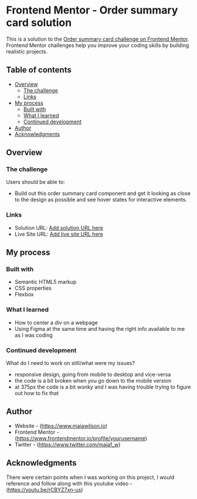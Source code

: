 # Frontend Mentor - Order summary card solution

This is a solution to the [Order summary card challenge on Frontend Mentor](https://www.frontendmentor.io/challenges/order-summary-component-QlPmajDUj). Frontend Mentor challenges help you improve your coding skills by building realistic projects. 

## Table of contents

- [Overview](#overview)
  - [The challenge](#the-challenge)
  - [Links](#links)
- [My process](#my-process)
  - [Built with](#built-with)
  - [What I learned](#what-i-learned)
  - [Continued development](#continued-development)
- [Author](#author)
- [Acknowledgments](#acknowledgments)

## Overview

### The challenge

Users should be able to:

- Build out this order summary card component and get it looking as close to the design as possible and see hover states for interactive elements.

### Links

- Solution URL: [Add solution URL here](https://your-solution-url.com)
- Live Site URL: [Add live site URL here](https://your-live-site-url.com)

## My process

### Built with

- Semantic HTML5 markup
- CSS properties
- Flexbox

### What I learned

- How to center a div on a webpage
- Using Figma at the same time and having the right info available to me as I was coding

### Continued development

What do I need to work on still/what were my issues?
  - responsive design, going from mobile to desktop and vice-versa
  - the code is a bit broken when you go down to the mobile version
  - at 375px the code is a bit wonky and I was having trouble trying to figure out    how to fix that

## Author

- Website - (https://www.maiawilson.io)
- Frontend Mentor - (https://www.frontendmentor.io/profile/yourusername)
- Twitter - (https://www.twitter.com/maiaf_w)

## Acknowledgments

There were certain points when I was working on this project, I would reference and follow along with this youtube video - (https://youtu.be/rCBYZ7xn-us)

